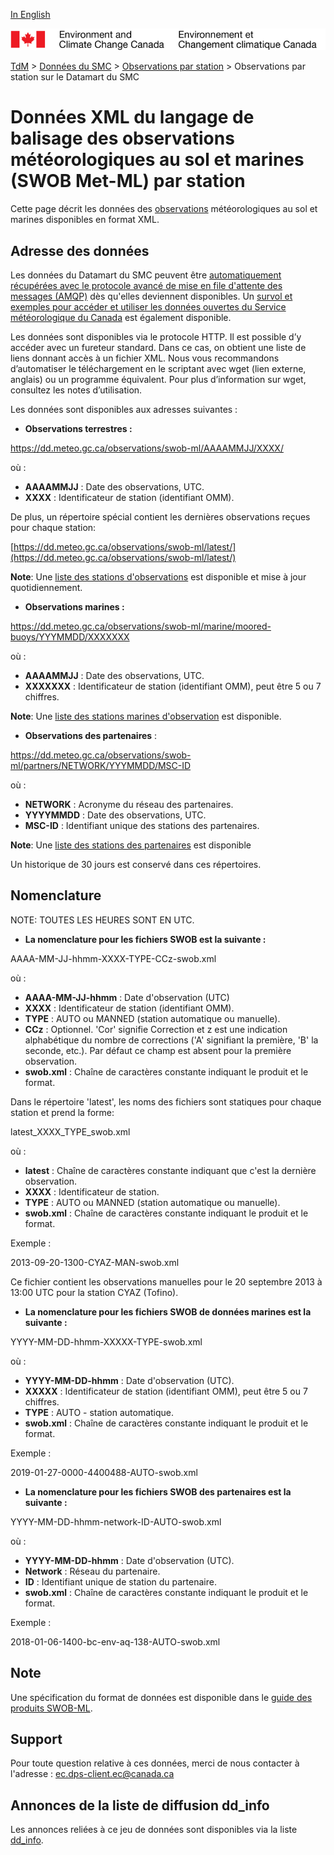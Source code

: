 [In English](readme_obs_insitu_swobdatamart_en.md)

![ECCC logo](../../img_eccc-logo.png)

[TdM](../../readme_fr.md) > [Données du SMC](../readme_fr.md) > [Observations par station](readme_obs_insitu_fr.md) > Observations par station sur le Datamart du SMC

# Données XML du langage de balisage des observations météorologiques au sol et marines (SWOB Met-ML) par station

Cette page décrit les données des [observations](readme_obs_insitu_fr.md) météorologiques au sol et marines disponibles en format XML.

## Adresse des données 

Les données du Datamart du SMC peuvent être [automatiquement récupérées avec le protocole avancé de mise en file d'attente des messages (AMQP)](../../msc-datamart/amqp_fr.md) dès qu'elles deviennent disponibles. Un [survol et exemples pour accéder et utiliser les données ouvertes du Service météorologique du Canada](../../usage/readme_fr.md) est également disponible.

Les données sont disponibles via le protocole HTTP. Il est possible d’y accéder avec un fureteur standard. Dans ce cas, on obtient une liste de liens donnant accès à un fichier XML. Nous vous recommandons d’automatiser le téléchargement en le scriptant avec wget (lien externe, anglais) ou un programme équivalent. Pour plus d’information sur wget, consultez les notes d’utilisation.

Les données sont disponibles aux adresses suivantes :

* __Observations terrestres :__

https://dd.meteo.gc.ca/observations/swob-ml/AAAAMMJJ/XXXX/

où :

* __AAAAMMJJ__ : Date des observations, UTC.
* __XXXX__ : Identificateur de station (identifiant OMM).

De plus, un répertoire spécial contient les dernières observations reçues pour chaque station:

[https://dd.meteo.gc.ca/observations/swob-ml/latest/](https://dd.meteo.gc.ca/observations/swob-ml/latest/)

__Note__: Une [liste des stations d'observations](https://dd.meteo.gc.ca/observations/doc/swob-xml_station_list.csv) est disponible et mise à jour quotidiennement.

* __Observations marines :__

https://dd.meteo.gc.ca/observations/swob-ml/marine/moored-buoys/YYYMMDD/XXXXXXX

où : 

* __AAAAMMJJ__ : Date des observations, UTC.
* __XXXXXXX__ : Identificateur de station (identifiant OMM), peut être 5 ou 7 chiffres.

__Note__: Une [liste des stations marines d'observation](https://collaboration.cmc.ec.gc.ca/cmc/cmos/public_doc/msc-data/obs_station/swob-xml_marine_station_list.geojson) est disponible.

* __Observations des partenaires__ :
  
https://dd.meteo.gc.ca/observations/swob-ml/partners/NETWORK/YYYMMDD/MSC-ID

où : 

* __NETWORK__ : Acronyme du réseau des partenaires.
* __YYYYMMDD__ : Date des observations, UTC.
* __MSC-ID__ : Identifiant unique des stations des partenaires.

__Note__: Une [liste des stations des partenaires](https://collaboration.cmc.ec.gc.ca/cmc/cmos/public_doc/msc-data/obs_station/swob-xml_partner_station_list.geojson) est disponible

Un historique de 30 jours est conservé dans ces répertoires.

## Nomenclature

NOTE: TOUTES LES HEURES SONT EN UTC.

* __La nomenclature pour les fichiers SWOB est la suivante :__

AAAA-MM-JJ-hhmm-XXXX-TYPE-CCz-swob.xml

où :

* __AAAA-MM-JJ-hhmm__ : Date d'observation (UTC)
* __XXXX__ : Identificateur de station (identifiant OMM).
* __TYPE__ : AUTO ou MANNED (station automatique ou manuelle).
* __CCz__ : Optionnel. 'Cor' signifie Correction et z est une indication alphabétique du nombre de corrections ('A' signifiant la première, 'B' la seconde, etc.). Par défaut ce champ est absent pour la première observation.
* __swob.xml__ : Chaîne de caractères constante indiquant le produit et le format.

Dans le répertoire 'latest', les noms des fichiers sont statiques pour chaque station et prend la forme:
 
latest_XXXX_TYPE_swob.xml

où :

* __latest__ : Chaîne de caractères constante indiquant que c'est la dernière observation.
* __XXXX__ : Identificateur de station.
* __TYPE__ :  AUTO ou MANNED (station automatique ou manuelle).
* __swob.xml__ : Chaîne de caractères constante indiquant le produit et le format.

Exemple :

2013-09-20-1300-CYAZ-MAN-swob.xml 

Ce fichier contient les observations manuelles pour le 20 septembre 2013 à 13:00 UTC pour la station CYAZ (Tofino).

* __La nomenclature pour les fichiers SWOB de données marines est la suivante :__

YYYY-MM-DD-hhmm-XXXXX-TYPE-swob.xml

où :

* __YYYY-MM-DD-hhmm__ : Date d'observation (UTC).
* __XXXXX__ : Identificateur de station (identifiant OMM), peut être 5 ou 7 chiffres.
* __TYPE__ : AUTO - station automatique.
* __swob.xml__ : Chaîne de caractères constante indiquant le produit et le format.

Exemple :

2019-01-27-0000-4400488-AUTO-swob.xml

* __La nomenclature pour les fichiers SWOB des partenaires est la suivante :__
  
YYYY-MM-DD-hhmm-network-ID-AUTO-swob.xml

où :

* __YYYY-MM-DD-hhmm__ : Date d'observation (UTC).
* __Network__ : Réseau du partenaire.
* __ID__ : Identifiant unique de station du partenaire. 
* __swob.xml__ : Chaîne de caractères constante indiquant le produit et le format.
  
Exemple :

2018-01-06-1400-bc-env-aq-138-AUTO-swob.xml  

## Note

Une spécification du format de données est disponible dans le [guide des produits SWOB-ML](https://collaboration.cmc.ec.gc.ca/cmc/cmos/public_doc/msc-data/obs_station/SWOB-ML_Product_User_Guide_v8.2_f.pdf).

## Support

Pour toute question relative à ces données, merci de nous contacter à l'adresse : [ec.dps-client.ec@canada.ca](mailto:ec.dps-client.ec@canada.ca)

## Annonces de la liste de diffusion dd_info 

Les annonces reliées à ce jeu de données sont disponibles via la liste [dd_info](https://lists.ec.gc.ca/cgi-bin/mailman/listinfo/dd_info).


